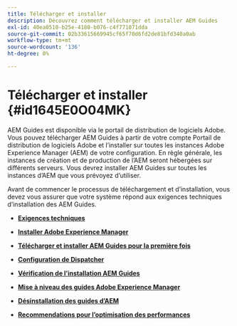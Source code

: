 ```yaml
---
title: Télécharger et installer
description: Découvrez comment télécharger et installer AEM Guides
exl-id: 40ea0510-b25e-4180-b076-c4f771071dda
source-git-commit: 02b33615669945cf65f70d6fd2de81bfd340a0ab
workflow-type: tm+mt
source-wordcount: '136'
ht-degree: 0%

---
```


# Télécharger et installer {#id1645E0O04MK}

AEM Guides est disponible via le portail de distribution de logiciels Adobe. Vous pouvez télécharger AEM Guides à partir de votre compte Portail de distribution de logiciels Adobe et l’installer sur toutes les instances Adobe Experience Manager \(AEM\) de votre configuration. En règle générale, les instances de création et de production de l’AEM seront hébergées sur différents serveurs. Vous devrez installer AEM Guides sur toutes les instances d’AEM que vous prévoyez d’utiliser.

Avant de commencer le processus de téléchargement et d’installation, vous devez vous assurer que votre système répond aux exigences techniques d’installation des AEM Guides.

- **[Exigences techniques](download-install-technical-requirements.md)**

- **[Installer Adobe Experience Manager](download-install-aem.md)**

- **[Télécharger et installer AEM Guides pour la première fois](download-install-aemg-first-time.md)**

- **[Configuration de Dispatcher](download-install-configure-dispatcher.md)**

- **[Vérification de l’installation AEM Guides](download-install-verify-aemg-installation.md)**

- **[Mise à niveau des guides Adobe Experience Manager](upgrade-xml-documentation.md)**

- **[Désinstallation des guides d’AEM](download-install-unistall-aemg.md)**

- **[Recommendations pour l’optimisation des performances](download-install-recommend-perf-optimiz.md)**
